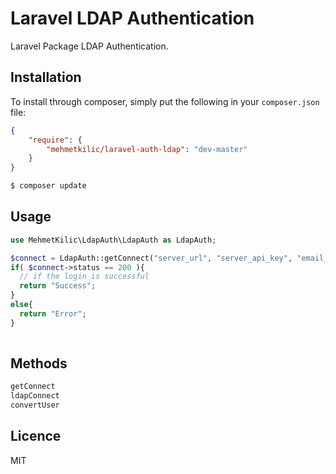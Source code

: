 # Laravel LDAP Authentication

Laravel Package LDAP Authentication.

## Installation

To install through composer, simply put the following in your `composer.json` file:

```json
{
    "require": {
        "mehmetkilic/laravel-auth-ldap": "dev-master"
    }
}
```

```bash 
$ composer update
```

## Usage

```php
use MehmetKilic\LdapAuth\LdapAuth as LdapAuth;

$connect = LdapAuth::getConnect("server_url", "server_api_key", "email_or_username", "password");
if( $connect->status == 200 ){
  // if the login is successful
  return "Success";
}
else{
  return "Error";
}
 
```

## Methods

```php
getConnect
ldapConnect
convertUser
```

## Licence

MIT
